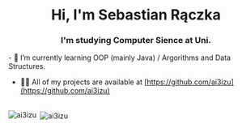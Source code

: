 <h1 align="center">Hi, I'm Sebastian Rączka</h1>
<h3 align="center">I'm studying Computer Sience at Uni.</h3>
- 🌱 I’m currently learning  OOP (mainly Java) / Argorithms and Data Structures.

- 👨‍💻 All of my projects are available at [https://github.com/ai3izu](https://github.com/ai3izu)
</br></br>
<p><img align="left" src="https://github-readme-stats.vercel.app/api/top-langs?username=ai3izu&show_icons=true&theme=dark&title_color=ffffff&text_color=ffffff&locale=en&layout=compact" alt="ai3izu" /></p>
<p>&nbsp;<img align="center" src="https://github-readme-stats.vercel.app/api?username=ai3izu&show_icons=true&theme=dark&title_color=ffffff&text_color=ffffff&locale=en" alt="ai3izu" /></p>
